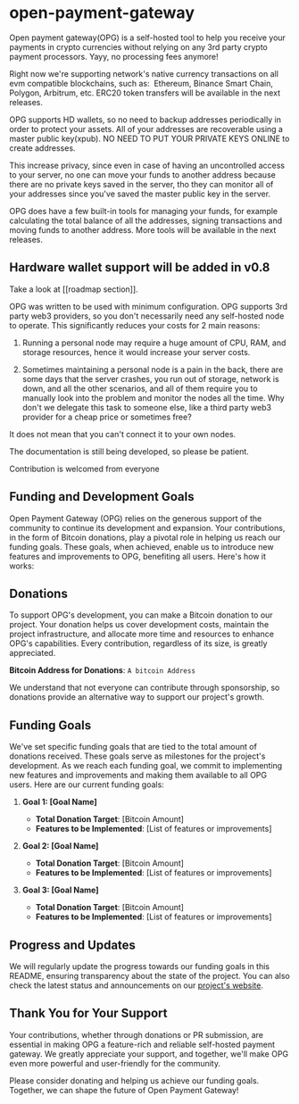 # open-payment-gateway

Open payment gateway(OPG) is a self-hosted tool to help you receive your payments in crypto currencies without relying on any 3rd party crypto payment processors. Yayy, no processing fees anymore!

Right now we're supporting network's native currency transactions on all evm compatible blockchains, such as:  Ethereum, Binance Smart Chain, Polygon, Arbitrum, etc.
ERC20 token transfers will be available in the next releases.

OPG supports HD wallets, so no need to backup addresses periodically in order to protect your assets.
All of your addresses are recoverable using a master public key(xpub). NO NEED TO PUT YOUR PRIVATE KEYS ONLINE to create addresses.

This increase privacy, since even in case of having an uncontrolled access to your server, no one can move your funds to another address because there are no private keys saved in the server, tho they can monitor all of your addresses since you've saved the master public key in the server.

OPG does have a few built-in tools for managing your funds, for example calculating the total balance of all the addresses, signing transactions and moving funds to another address.
More tools will be available in the next releases.

## Hardware wallet support will be added in v0.8

Take a look at [[roadmap section]].

OPG was written to be used with minimum configuration.
OPG supports 3rd party web3 providers, so you don't necessarily need any self-hosted node to operate. This significantly reduces your costs for 2 main reasons:

1. Running a personal node may require a huge amount of CPU, RAM, and storage resources, hence it would increase your server costs.

2. Sometimes maintaining a personal node is a pain in the back, there are some days that the server crashes, you run out of storage, network is down, and all the other scenarios, and all of them require you to manually look into the problem and monitor the nodes all the time. Why don't we delegate this task to someone else, like a third party web3 provider for a cheap price or sometimes free?

It does not mean that you can't connect it to your own nodes.

The documentation is still being developed, so please be patient.

Contribution is welcomed from everyone

## Funding and Development Goals

Open Payment Gateway (OPG) relies on the generous support of the community to continue its development and expansion. Your contributions, in the form of Bitcoin donations, play a pivotal role in helping us reach our funding goals. These goals, when achieved, enable us to introduce new features and improvements to OPG, benefiting all users. Here's how it works:

## Donations

To support OPG's development, you can make a Bitcoin donation to our project. Your donation helps us cover development costs, maintain the project infrastructure, and allocate more time and resources to enhance OPG's capabilities. Every contribution, regardless of its size, is greatly appreciated.

**Bitcoin Address for Donations**: `A bitcoin Address`

We understand that not everyone can contribute through sponsorship, so donations provide an alternative way to support our project's growth.

## Funding Goals

We've set specific funding goals that are tied to the total amount of donations received. These goals serve as milestones for the project's development. As we reach each funding goal, we commit to implementing new features and improvements and making them available to all OPG users. Here are our current funding goals:

1. **Goal 1: [Goal Name]**
   - **Total Donation Target**: [Bitcoin Amount]
   - **Features to be Implemented**: [List of features or improvements]

2. **Goal 2: [Goal Name]**
   - **Total Donation Target**: [Bitcoin Amount]
   - **Features to be Implemented**: [List of features or improvements]

3. **Goal 3: [Goal Name]**
   - **Total Donation Target**: [Bitcoin Amount]
   - **Features to be Implemented**: [List of features or improvements]

## Progress and Updates

We will regularly update the progress towards our funding goals in this README, ensuring transparency about the state of the project. You can also check the latest status and announcements on our [project's website](link_to_project_website).

## Thank You for Your Support

Your contributions, whether through donations or PR submission, are essential in making OPG a feature-rich and reliable self-hosted payment gateway. We greatly appreciate your support, and together, we'll make OPG even more powerful and user-friendly for the community.

Please consider donating and helping us achieve our funding goals. Together, we can shape the future of Open Payment Gateway!
